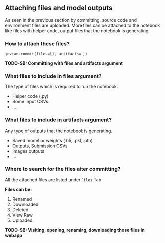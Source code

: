 ## Attaching files and model outputs

As seen in the previous section by committing, source code and environment files are uploaded.
More files can be attached to the notebook like files with helper code, output files that the notebook is generating.

### How to attach these files?

```
jovian.commit(files=[], artifacts=[])
```

**TODO-SB: Committing with files and artifacts argument**

### What files to include in files argument?

The type of files which is required to run the notebook.

- Helper code (.py)
- Some input CSVs
- ....

### What files to include in artifacts argument?

Any type of outputs that the notebook is generating.

- Saved model or weights (.h5, .pkl, .pth)
- Outputs, Submission CSVs
- Images outputs
- ...

### Where to search for the files after committing?

All the attached files are listed under `Files` Tab.

**Files can be:**

1. Renamed
2. Downloaded
3. Deleted
4. View Raw
5. Uploaded

**TODO-SB: Visiting, opening, renaming, downloading those files in webapp**
